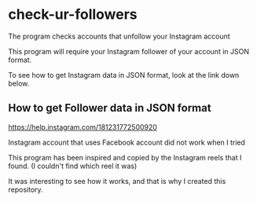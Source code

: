 # check-ur-followers
The program checks accounts that unfollow your Instagram account

This program will require your Instagram follower of your account in JSON format.

 To see how to get Instagram data in JSON format, look at the link down below.

How to get Follower data in JSON format
----------------------------------------
https://help.instagram.com/181231772500920

Instagram account that uses Facebook account did not work when I tried

This program has been inspired and copied by the Instagram reels that I found.
(I couldn't find which reel it was)

It was interesting to see how it works, and that is why I created this repository.
